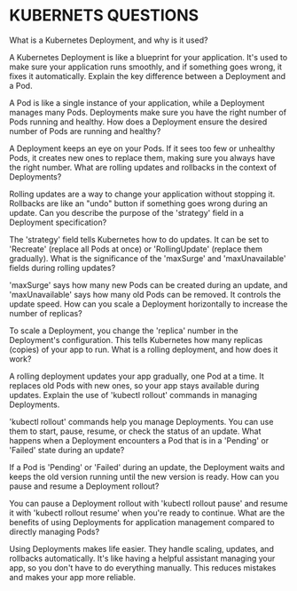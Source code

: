 # KUBERNETS QUESTIONS
What is a Kubernetes Deployment, and why is it used?

A Kubernetes Deployment is like a blueprint for your application. It's used to make sure your application runs smoothly, and if something goes wrong, it fixes it automatically.
Explain the key difference between a Deployment and a Pod.

A Pod is like a single instance of your application, while a Deployment manages many Pods. Deployments make sure you have the right number of Pods running and healthy.
How does a Deployment ensure the desired number of Pods are running and healthy?

A Deployment keeps an eye on your Pods. If it sees too few or unhealthy Pods, it creates new ones to replace them, making sure you always have the right number.
What are rolling updates and rollbacks in the context of Deployments?

Rolling updates are a way to change your application without stopping it. Rollbacks are like an "undo" button if something goes wrong during an update.
Can you describe the purpose of the 'strategy' field in a Deployment specification?

The 'strategy' field tells Kubernetes how to do updates. It can be set to 'Recreate' (replace all Pods at once) or 'RollingUpdate' (replace them gradually).
What is the significance of the 'maxSurge' and 'maxUnavailable' fields during rolling updates?

'maxSurge' says how many new Pods can be created during an update, and 'maxUnavailable' says how many old Pods can be removed. It controls the update speed.
How can you scale a Deployment horizontally to increase the number of replicas?

To scale a Deployment, you change the 'replica' number in the Deployment's configuration. This tells Kubernetes how many replicas (copies) of your app to run.
What is a rolling deployment, and how does it work?

A rolling deployment updates your app gradually, one Pod at a time. It replaces old Pods with new ones, so your app stays available during updates.
Explain the use of 'kubectl rollout' commands in managing Deployments.

'kubectl rollout' commands help you manage Deployments. You can use them to start, pause, resume, or check the status of an update.
What happens when a Deployment encounters a Pod that is in a 'Pending' or 'Failed' state during an update?

If a Pod is 'Pending' or 'Failed' during an update, the Deployment waits and keeps the old version running until the new version is ready.
How can you pause and resume a Deployment rollout?

You can pause a Deployment rollout with 'kubectl rollout pause' and resume it with 'kubectl rollout resume' when you're ready to continue.
What are the benefits of using Deployments for application management compared to directly managing Pods?

Using Deployments makes life easier. They handle scaling, updates, and rollbacks automatically. It's like having a helpful assistant managing your app, so you don't have to do everything manually. This reduces mistakes and makes your app more reliable.
